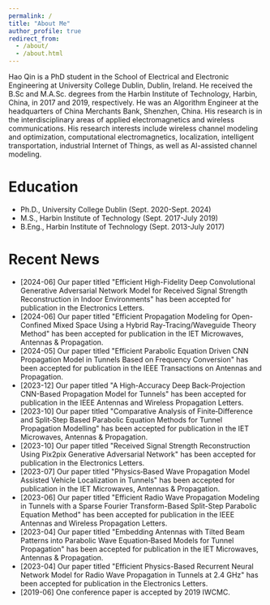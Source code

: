 ```yaml
---
permalink: /
title: "About Me"
author_profile: true
redirect_from: 
  - /about/
  - /about.html
---
```


Hao Qin is a PhD student in the School of Electrical and Electronic Engineering at University College Dublin, Dublin, Ireland. He received the B.Sc and M.A.Sc. degrees from the Harbin Institute of Technology, Harbin, China, in 2017 and 2019, respectively. He was an Algorithm Engineer at the headquarters of China Merchants Bank, Shenzhen, China. His research is in the interdisciplinary areas of applied electromagnetics and wireless communications. His research interests include wireless channel modeling and optimization, computational electromagnetics, localization, intelligent transportation, industrial Internet of Things, as well as AI-assisted channel modeling.

Education
======
- Ph.D., University College Dublin (Sept. 2020-Sept. 2024)
- M.S., Harbin Institute of Technology (Sept. 2017-July 2019)
- B.Eng., Harbin Institute of Technology (Sept. 2013-July 2017)

Recent News
======
- [2024-06] Our paper titled "Efficient High-Fidelity Deep Convolutional Generative Adversarial Network Model for Received Signal Strength Reconstruction in Indoor Environments" has been accepted for publication in the Electronics Letters.
- [2024-06] Our paper titled "Efficient Propagation Modeling for Open-Confined Mixed Space Using a Hybrid Ray-Tracing/Waveguide Theory Method" has been accepted for publication in the IET Microwaves, Antennas & Propagation.
- [2024-05] Our paper titled "Efficient Parabolic Equation Driven CNN Propagation Model in Tunnels Based on Frequency Conversion" has been accepted for publication in the IEEE Transactions on Antennas and Propagation.
- [2023-12] Our paper titled "A High-Accuracy Deep Back-Projection CNN-Based Propagation Model for Tunnels" has been accepted for publication in the IEEE Antennas and Wireless Propagation Letters.
- [2023-10] Our paper titled "Comparative Analysis of Finite‐Difference and Split‐Step Based Parabolic Equation Methods for Tunnel Propagation Modelling" has been accepted for publication in the IET Microwaves, Antennas & Propagation.
- [2023-10] Our paper titled "Received Signal Strength Reconstruction Using Pix2pix Generative Adversarial Network" has been accepted for publication in the Electronics Letters.
- [2023-07] Our paper titled "Physics‐Based Wave Propagation Model Assisted Vehicle Localization in Tunnels" has been accepted for publication in the IET Microwaves, Antennas & Propagation.
- [2023-06] Our paper titled "Efficient Radio Wave Propagation Modeling in Tunnels with a Sparse Fourier Transform-Based Split-Step Parabolic Equation Method" has been accepted for publication in the IEEE Antennas and Wireless Propagation Letters.
- [2023-04] Our paper titled "Embedding Antennas with Tilted Beam Patterns into Parabolic Wave Equation‐Based Models for Tunnel Propagation" has been accepted for publication in the IET Microwaves, Antennas & Propagation.
- [2023-04] Our paper titled "Efficient Physics-Based Recurrent Neural Network Model for Radio Wave Propagation in Tunnels at 2.4 GHz" has been accepted for publication in the Electronics Letters.
- [2019-06] One conference paper is accepted by 2019 IWCMC.

